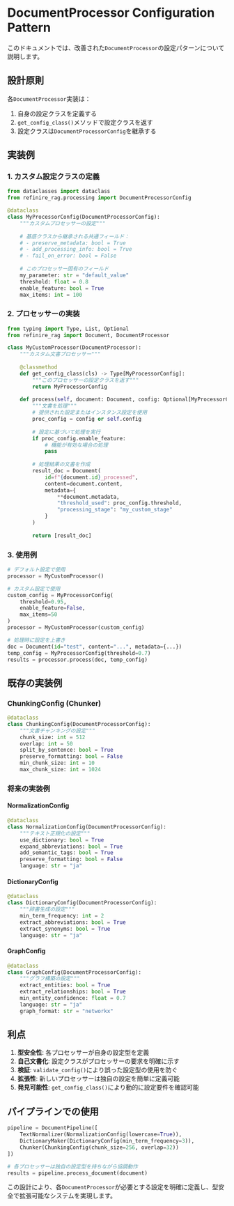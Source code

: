 # DocumentProcessor Configuration Pattern

このドキュメントでは、改善された`DocumentProcessor`の設定パターンについて説明します。

## 設計原則

各`DocumentProcessor`実装は：
1. 自身の設定クラスを定義する
2. `get_config_class()`メソッドで設定クラスを返す
3. 設定クラスは`DocumentProcessorConfig`を継承する

## 実装例

### 1. カスタム設定クラスの定義

```python
from dataclasses import dataclass
from refinire_rag.processing import DocumentProcessorConfig

@dataclass
class MyProcessorConfig(DocumentProcessorConfig):
    """カスタムプロセッサーの設定"""
    
    # 基底クラスから継承される共通フィールド：
    # - preserve_metadata: bool = True
    # - add_processing_info: bool = True
    # - fail_on_error: bool = False
    
    # このプロセッサー固有のフィールド
    my_parameter: str = "default_value"
    threshold: float = 0.8
    enable_feature: bool = True
    max_items: int = 100
```

### 2. プロセッサーの実装

```python
from typing import Type, List, Optional
from refinire_rag import Document, DocumentProcessor

class MyCustomProcessor(DocumentProcessor):
    """カスタム文書プロセッサー"""
    
    @classmethod
    def get_config_class(cls) -> Type[MyProcessorConfig]:
        """このプロセッサーの設定クラスを返す"""
        return MyProcessorConfig
    
    def process(self, document: Document, config: Optional[MyProcessorConfig] = None) -> List[Document]:
        """文書を処理"""
        # 提供された設定またはインスタンス設定を使用
        proc_config = config or self.config
        
        # 設定に基づいて処理を実行
        if proc_config.enable_feature:
            # 機能が有効な場合の処理
            pass
        
        # 処理結果の文書を作成
        result_doc = Document(
            id=f"{document.id}_processed",
            content=document.content,
            metadata={
                **document.metadata,
                "threshold_used": proc_config.threshold,
                "processing_stage": "my_custom_stage"
            }
        )
        
        return [result_doc]
```

### 3. 使用例

```python
# デフォルト設定で使用
processor = MyCustomProcessor()

# カスタム設定で使用
custom_config = MyProcessorConfig(
    threshold=0.95,
    enable_feature=False,
    max_items=50
)
processor = MyCustomProcessor(custom_config)

# 処理時に設定を上書き
doc = Document(id="test", content="...", metadata={...})
temp_config = MyProcessorConfig(threshold=0.7)
results = processor.process(doc, temp_config)
```

## 既存の実装例

### ChunkingConfig (Chunker)

```python
@dataclass
class ChunkingConfig(DocumentProcessorConfig):
    """文書チャンキングの設定"""
    chunk_size: int = 512
    overlap: int = 50
    split_by_sentence: bool = True
    preserve_formatting: bool = False
    min_chunk_size: int = 10
    max_chunk_size: int = 1024
```

### 将来の実装例

#### NormalizationConfig

```python
@dataclass
class NormalizationConfig(DocumentProcessorConfig):
    """テキスト正規化の設定"""
    use_dictionary: bool = True
    expand_abbreviations: bool = True
    add_semantic_tags: bool = True
    preserve_formatting: bool = False
    language: str = "ja"
```

#### DictionaryConfig

```python
@dataclass
class DictionaryConfig(DocumentProcessorConfig):
    """辞書生成の設定"""
    min_term_frequency: int = 2
    extract_abbreviations: bool = True
    extract_synonyms: bool = True
    language: str = "ja"
```

#### GraphConfig

```python
@dataclass
class GraphConfig(DocumentProcessorConfig):
    """グラフ構築の設定"""
    extract_entities: bool = True
    extract_relationships: bool = True
    min_entity_confidence: float = 0.7
    language: str = "ja"
    graph_format: str = "networkx"
```

## 利点

1. **型安全性**: 各プロセッサーが自身の設定型を定義
2. **自己文書化**: 設定クラスがプロセッサーの要求を明確に示す
3. **検証**: `validate_config()`により誤った設定型の使用を防ぐ
4. **拡張性**: 新しいプロセッサーは独自の設定を簡単に定義可能
5. **発見可能性**: `get_config_class()`により動的に設定要件を確認可能

## パイプラインでの使用

```python
pipeline = DocumentPipeline([
    TextNormalizer(NormalizationConfig(lowercase=True)),
    DictionaryMaker(DictionaryConfig(min_term_frequency=3)),
    Chunker(ChunkingConfig(chunk_size=256, overlap=32))
])

# 各プロセッサーは独自の設定型を持ちながら協調動作
results = pipeline.process_document(document)
```

この設計により、各`DocumentProcessor`が必要とする設定を明確に定義し、型安全で拡張可能なシステムを実現します。